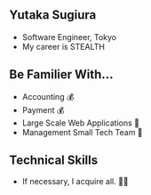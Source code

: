 ## Yutaka Sugiura　

 - Software Engineer, Tokyo
 - My career is STEALTH

## Be Familier With...

 - Accounting 💰
 - Payment 💰
 - Large Scale Web Applications 📱
 - Management Small Tech Team 🐬

## Technical Skills

 - If necessary, I acquire all. 🧑‍💻

